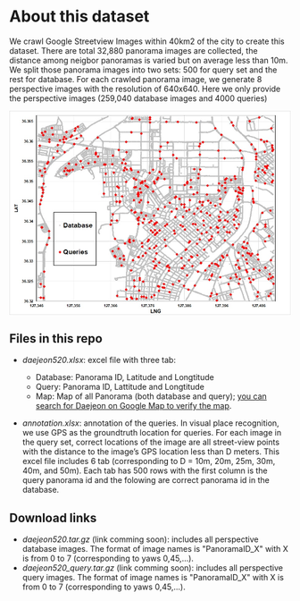 # About this dataset

We crawl Google Streetview Images within 40km2 of the city to create this dataset. There are total  32,880 panorama images are collected, the distance among neigbor panoramas is varied but on average less than 10m. We split those panorama images into two sets: 500 for query set and the rest for database.
For each crawled panorama image, we generate 8 perspective images with the resolution of 640x640. Here we only provide the perspective images (259,040 database images and 4000 queries)

<img src="/imgs/map.jpg" align="center" width="640" />

## Files in this repo

- *daejeon520.xlsx*: excel file with three tab:
  - Database: Panorama ID, Latitude and Longtitude
  - Query: Panorama ID, Lattitude and Longtitude
  - Map: Map of all Panorama (both database and query); [you can search for Daejeon on Google Map to verify the map][daejeon].

- *annotation.xlsx*: annotation of the queries. In visual place recognition, we use GPS as the groundtruth location for queries. For each image in the query set, correct locations of the image are all street-view points with the distance to the image’s GPS location less than D meters. This excel file includes 6 tab (corresponding to D = 10m, 20m, 25m, 30m, 40m, and 50m). Each tab has 500 rows with the first column is the query panorama id and the folowing are correct panorama id in the database.

## Download links

- *daejeon520.tar.gz* (link comming soon): includes all perspective database images. The format of image names is "PanoramaID_X" with X is from 0 to 7 (corresponding to yaws 0,45,...).
- *daejeon520_query.tar.gz* (link comming soon): includes all perspective query images. The format of image names is "PanoramaID_X" with X is from 0 to 7 (corresponding to yaws 0,45,...).

[daejeon]: https://www.google.com/maps/place/Daejeon/@36.3450802,127.3651532,14z/data=!4m5!3m4!1s0x356548d7ba4a6601:0xd196d69d988ad3b5!8m2!3d36.3504119!4d127.3845475

[map]: /imgs/map.jpg
